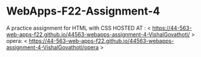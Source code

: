 # WebApps-F22-Assignment-4
A practice assignment for HTML with CSS
HOSTED AT : < https://44-563-web-apps-f22.github.io/44563-webapps-assignment-4-VishalGovathoti/ >
<br>
opera:  < https://44-563-web-apps-f22.github.io/44563-webapps-assignment-4-VishalGovathoti/opera >
